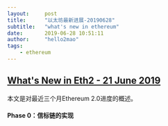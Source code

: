 ```yaml
---
layout:     post
title:      "以太坊最新进展-20190628"
subtitle:   "what's new in ethereum"
date:       2019-06-28 10:51:11
author:     "hello2mao"
tags:
    - ethereum
---
```


## [What's New in Eth2 - 21 June 2019](https://notes.ethereum.org/c/Sk8Zs--CQ/https%3A%2F%2Fbenjaminion.xyz%2Fnewineth2%2F20190621.html)
本文是对最近三个月Ethereum 2.0进度的概述。

#### Phase 0：信标链的实现


